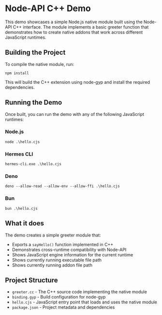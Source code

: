 # Node-API C++ Demo

This demo showcases a simple Node.js native module built using the Node-API C++ interface. The module implements a basic greeter function that demonstrates how to create native addons that work across different JavaScript runtimes.

## Building the Project

To compile the native module, run:

```
npm install
```

This will build the C++ extension using node-gyp and install the required dependencies.

## Running the Demo

Once built, you can run the demo with any of the following JavaScript runtimes:

### Node.js
```
node .\hello.cjs
```

### Hermes CLI
```
hermes-cli.exe .\hello.cjs
```

### Deno
```
deno --allow-read --allow-env --allow-ffi .\hello.cjs
```

### Bun
```
bun .\hello.cjs
```

## What it does

The demo creates a simple greeter module that:
- Exports a `sayHello()` function implemented in C++
- Demonstrates cross-runtime compatibility with Node-API
- Shows JavaScript engine information for the current runtime
- Shows currently running executable file path
- Shows currently running addon file path

## Project Structure

- `greeter.cc` - The C++ source code implementing the native module
- `binding.gyp` - Build configuration for node-gyp
- `hello.cjs` - JavaScript entry point that loads and uses the native module
- `package.json` - Project metadata and dependencies